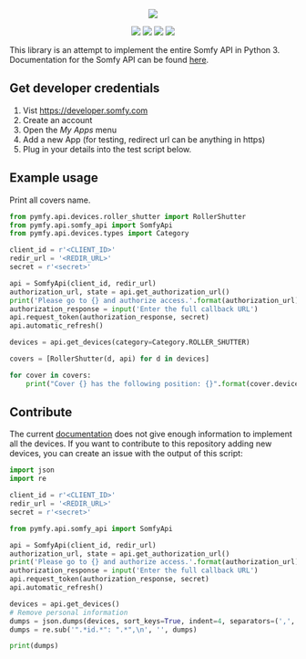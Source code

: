 <p align=center>
    <img src="https://developer.somfy.com/sites/default/files/img/SoOpen.png"/>
</p>
<p align=center>
    <a href="https://pypi.org/project/pymfy/"><img src="https://img.shields.io/pypi/v/pymfy.svg"/></a>
    <a href="https://travis-ci.org/tetienne/somfy-open-api"><img src="https://img.shields.io/travis/tetienne/somfy-open-api.svg"/></a>
    <a href="https://codeclimate.com/github/tetienne/somfy-open-api/maintainability"><img src="https://api.codeclimate.com/v1/badges/efefe25b6c0dc796bc1c/maintainability" /></a>
    <a href="https://codeclimate.com/github/tetienne/somfy-open-api/test_coverage"><img src="https://api.codeclimate.com/v1/badges/efefe25b6c0dc796bc1c/test_coverage" /></a>
</p>
 
This library is an attempt to implement the entire Somfy API in Python 3.
Documentation for the Somfy API can be found [here](https://developer.somfy.com/somfy-open-api/apis).

## Get developer credentials

1. Vist https://developer.somfy.com
2. Create an account
3. Open the *My Apps* menu
4. Add a new App (for testing, redirect url can be anything in https)
4. Plug in your details into the test script below.

## Example usage

Print all covers name.

```python
from pymfy.api.devices.roller_shutter import RollerShutter
from pymfy.api.somfy_api import SomfyApi
from pymfy.api.devices.types import Category

client_id = r'<CLIENT_ID>'
redir_url = '<REDIR_URL>'
secret = r'<secret>'

api = SomfyApi(client_id, redir_url)
authorization_url, state = api.get_authorization_url()
print('Please go to {} and authorize access.'.format(authorization_url))
authorization_response = input('Enter the full callback URL')
api.request_token(authorization_response, secret)
api.automatic_refresh()

devices = api.get_devices(category=Category.ROLLER_SHUTTER)

covers = [RollerShutter(d, api) for d in devices]

for cover in covers:
    print("Cover {} has the following position: {}".format(cover.device.name, cover.get_position()))

```

## Contribute
The current [documentation](https://developer.somfy.com/products-services-informations) does not give enough information to implement all the devices.
If you want to contribute to this repository adding new devices, you can create an issue with the output of this script:
```python
import json
import re

client_id = r'<CLIENT_ID>'
redir_url = '<REDIR_URL>'
secret = r'<secret>'

from pymfy.api.somfy_api import SomfyApi

api = SomfyApi(client_id, redir_url)
authorization_url, state = api.get_authorization_url()
print('Please go to {} and authorize access.'.format(authorization_url))
authorization_response = input('Enter the full callback URL')
api.request_token(authorization_response, secret)
api.automatic_refresh()

devices = api.get_devices()
# Remove personal information
dumps = json.dumps(devices, sort_keys=True, indent=4, separators=(',', ': '))
dumps = re.sub('".*id.*": ".*",\n', '', dumps)

print(dumps)
```

